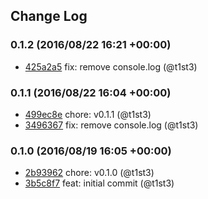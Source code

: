 ## Change Log

### 0.1.2 (2016/08/22 16:21 +00:00)
- [425a2a5](https://github.com/t1st3/desktop-env/commit/425a2a5d7b2e14ff044eb1db33b50515ba99d89e) fix: remove console.log (@t1st3)

### 0.1.1 (2016/08/22 16:04 +00:00)
- [499ec8e](https://github.com/t1st3/desktop-env/commit/499ec8ee404c6380257387515f46e424b13061a2) chore: v0.1.1 (@t1st3)
- [3496367](https://github.com/t1st3/desktop-env/commit/3496367dd192af13d654e83903b4746760315468) fix: remove console.log (@t1st3)

### 0.1.0 (2016/08/19 16:05 +00:00)
- [2b93962](https://github.com/t1st3/desktop-env/commit/2b9396265dcd0696ff45b99559aed58774f20516) chore: v0.1.0 (@t1st3)
- [3b5c8f7](https://github.com/t1st3/desktop-env/commit/3b5c8f703e476859b30408849430e7be5cbb7a0b) feat: initial commit (@t1st3)